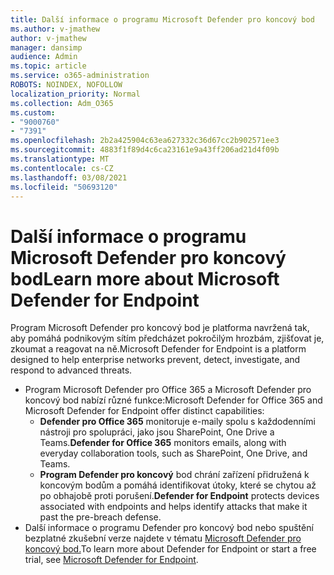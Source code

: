 ```yaml
---
title: Další informace o programu Microsoft Defender pro koncový bod
ms.author: v-jmathew
author: v-jmathew
manager: dansimp
audience: Admin
ms.topic: article
ms.service: o365-administration
ROBOTS: NOINDEX, NOFOLLOW
localization_priority: Normal
ms.collection: Adm_O365
ms.custom:
- "9000760"
- "7391"
ms.openlocfilehash: 2b2a425904c63ea627332c36d67cc2b902571ee3
ms.sourcegitcommit: 4883f1f89d4c6ca23161e9a43ff206ad21d4f09b
ms.translationtype: MT
ms.contentlocale: cs-CZ
ms.lasthandoff: 03/08/2021
ms.locfileid: "50693120"
---
```

# <a name="learn-more-about-microsoft-defender-for-endpoint"></a><span data-ttu-id="7ee1f-102">Další informace o programu Microsoft Defender pro koncový bod</span><span class="sxs-lookup"><span data-stu-id="7ee1f-102">Learn more about Microsoft Defender for Endpoint</span></span>

<span data-ttu-id="7ee1f-103">Program Microsoft Defender pro koncový bod je platforma navržená tak, aby pomáhá podnikovým sítím předcházet pokročilým hrozbám, zjišťovat je, zkoumat a reagovat na ně.</span><span class="sxs-lookup"><span data-stu-id="7ee1f-103">Microsoft Defender for Endpoint is a platform designed to help enterprise networks prevent, detect, investigate, and respond to advanced threats.</span></span>

- <span data-ttu-id="7ee1f-104">Program Microsoft Defender pro Office 365 a Microsoft Defender pro koncový bod nabízí různé funkce:</span><span class="sxs-lookup"><span data-stu-id="7ee1f-104">Microsoft Defender for Office 365 and Microsoft Defender for Endpoint offer distinct capabilities:</span></span>
  - <span data-ttu-id="7ee1f-105">**Defender pro Office 365** monitoruje e-maily spolu s každodenními nástroji pro spolupráci, jako jsou SharePoint, One Drive a Teams.</span><span class="sxs-lookup"><span data-stu-id="7ee1f-105">**Defender for Office 365** monitors emails, along with everyday collaboration tools, such as SharePoint, One Drive, and Teams.</span></span>
  - <span data-ttu-id="7ee1f-106">**Program Defender pro koncový** bod chrání zařízení přidružená k koncovým bodům a pomáhá identifikovat útoky, které se chytou až po obhajobě proti porušení.</span><span class="sxs-lookup"><span data-stu-id="7ee1f-106">**Defender for Endpoint** protects devices associated with endpoints and helps identify attacks that make it past the pre-breach defense.</span></span>
- <span data-ttu-id="7ee1f-107">Další informace o programu Defender pro koncový bod nebo spuštění bezplatné zkušební verze najdete v tématu [Microsoft Defender pro koncový bod.](https://go.microsoft.com/fwlink/?linkid=2094113)</span><span class="sxs-lookup"><span data-stu-id="7ee1f-107">To learn more about Defender for Endpoint or start a free trial, see [Microsoft Defender for Endpoint](https://go.microsoft.com/fwlink/?linkid=2094113).</span></span>
